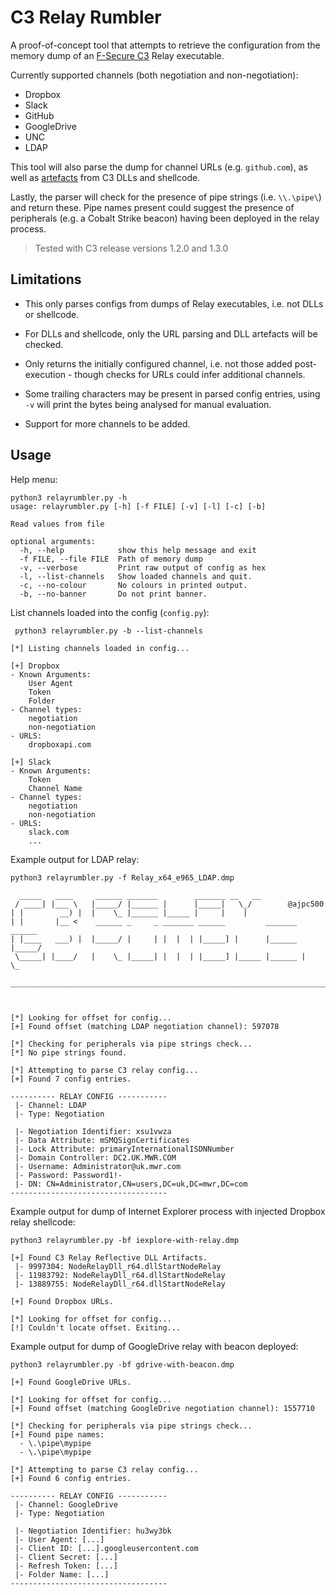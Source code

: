 # C3 Relay Rumbler

A proof-of-concept tool that attempts to retrieve the configuration from the memory dump of an [F-Secure C3](https://labs.f-secure.com/tools/c3/) Relay executable.

Currently supported channels (both negotiation and non-negotiation):
- Dropbox
- Slack
- GitHub
- GoogleDrive
- UNC
- LDAP

This tool will also parse the dump for channel URLs (e.g. `github.com`), as well as [artefacts](https://gist.github.com/ajpc500/9ae6eb427375438f906b0bf394813bc5) from C3 DLLs and shellcode.

Lastly, the parser will check for the presence of pipe strings (i.e. `\\.\pipe\`) and return these. Pipe names present could suggest the presence of peripherals (e.g. a Cobalt Strike beacon) having been deployed in the relay process.

> Tested with C3 release versions 1.2.0 and 1.3.0

## Limitations

- This only parses configs from dumps of Relay executables, i.e. not DLLs or shellcode.

- For DLLs and shellcode, only the URL parsing and DLL artefacts will be checked.

- Only returns the initially configured channel, i.e. not those added post-execution - though checks for URLs could infer additional channels.

- Some trailing characters may be present in parsed config entries, using `-v` will print the bytes being analysed for manual evaluation.

- Support for more channels to be added.

## Usage

Help menu:

```
python3 relayrumbler.py -h
usage: relayrumbler.py [-h] [-f FILE] [-v] [-l] [-c] [-b]

Read values from file

optional arguments:
  -h, --help            show this help message and exit
  -f FILE, --file FILE  Path of memory dump
  -v, --verbose         Print raw output of config as hex
  -l, --list-channels   Show loaded channels and quit.
  -c, --no-colour       No colours in printed output.
  -b, --no-banner       Do not print banner.
```

List channels loaded into the config (`config.py`):

```
 python3 relayrumbler.py -b --list-channels

[*] Listing channels loaded in config...

[+] Dropbox
- Known Arguments:
    User Agent
    Token
    Folder
- Channel types:
    negotiation
    non-negotiation
- URLS:
    dropboxapi.com

[+] Slack
- Known Arguments:
    Token
    Channel Name
- Channel types:
    negotiation
    non-negotiation
- URLS:
    slack.com
    ...
```

Example output for LDAP relay:

```
python3 relayrumbler.py -f Relay_x64_e965_LDAP.dmp

  _____   ____     ______ _______        _______ __   __
 / ____| |___ \   |_____/ |______ |      |_____|   \_/        @ajpc500
| |        __) |  |    \_ |______ |_____ |     |    |
| |       |__ <    ______ _     _ _______ ______         _______  ______
| |____   ___) |  |_____/ |     | |  |  | |_____] |      |______ |_____/
 \_____| |____/   |    \_ |_____| |  |  | |_____] |_____ |______ |    \_

________________________________________________________________________



[*] Looking for offset for config...
[+] Found offset (matching LDAP negotiation channel): 597078

[*] Checking for peripherals via pipe strings check...
[*] No pipe strings found.

[*] Attempting to parse C3 relay config...
[+] Found 7 config entries.

---------- RELAY CONFIG -----------
 |- Channel: LDAP
 |- Type: Negotiation

 |- Negotiation Identifier: xsu1vwza
 |- Data Attribute: mSMQSignCertificates
 |- Lock Attribute: primaryInternationalISDNNumber
 |- Domain Controller: DC2.UK.MWR.COM
 |- Username: Administrator@uk.mwr.com
 |- Password: Password1!-
 |- DN: CN=Administrator,CN=users,DC=uk,DC=mwr,DC=com
-----------------------------------
```

Example output for dump of Internet Explorer process with injected Dropbox relay shellcode:

```
python3 relayrumbler.py -bf iexplore-with-relay.dmp
  
[+] Found C3 Relay Reflective DLL Artifacts.
 |- 9997304: NodeRelayDll_r64.dllStartNodeRelay
 |- 11983792: NodeRelayDll_r64.dllStartNodeRelay
 |- 13889755: NodeRelayDll_r64.dllStartNodeRelay

[+] Found Dropbox URLs.

[*] Looking for offset for config...
[!] Couldn't locate offset. Exiting...
```

Example output for dump of GoogleDrive relay with beacon deployed:
```
python3 relayrumbler.py -bf gdrive-with-beacon.dmp

[+] Found GoogleDrive URLs.

[*] Looking for offset for config...
[+] Found offset (matching GoogleDrive negotiation channel): 1557710

[*] Checking for peripherals via pipe strings check...
[+] Found pipe names:
  - \.\pipe\mypipe
  - \.\pipe\mypipe

[*] Attempting to parse C3 relay config...
[+] Found 6 config entries.

---------- RELAY CONFIG -----------
 |- Channel: GoogleDrive
 |- Type: Negotiation

 |- Negotiation Identifier: hu3wy3bk
 |- User Agent: [...]
 |- Client ID: [...].googleusercontent.com
 |- Client Secret: [...]
 |- Refresh Token: [...]
 |- Folder Name: [...]
-----------------------------------
```